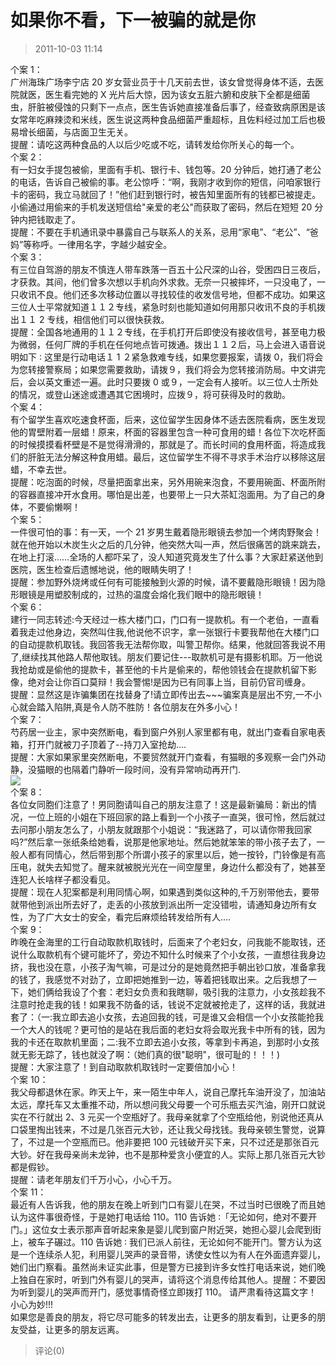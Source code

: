 # 如果你不看，下一被骗的就是你

> 2011-10-03 11:14

个案 1：  
广州海珠广场李宁店 20 岁女营业员于十几天前去世，该女曾觉得身体不适，去医院就医，医生看完她的 X 光片后大惊，因为该女五脏六腑和皮肤下全都是细菌虫，肝脏被侵蚀的只剩下一点点，医生告诉她直接准备后事了，经查致病原困是该女常年吃麻辣烫和米线，医生说这两种食品细菌严重超标，且佐料经过加工后也极易增长细菌，与店面卫生无关。  
提醒：请吃这两种食品的人以后少吃或不吃，请转发给你所关心的每一个。  
个案 2：  
有一妇女手提包被偷，里面有手机、银行卡、钱包等。20 分钟后，她打通了老公的电话，告诉自己被偷的事。老公惊呼：“啊，我刚才收到你的短信，问咱家银行卡的密码，我立马就回了！”他们赶到银行时，被告知里面所有的钱都已被提走。小偷通过用偷来的手机发送短信给"亲爱的老公"而获取了密码，然后在短短 20 分钟内把钱取走了。  
提醒：不要在手机通讯录中暴露自己与联系人的关系，忌用“家电”、“老公”、“爸妈”等称呼。一律用名字，字越少越安全。  
个案 3：  
有三位自驾游的朋友不慎连人带车跌落一百五十公尺深的山谷，受困四日三夜后，才获救。其间，他们曾多次想以手机向外求救。无奈一只被摔坏，一只没电了，一只收讯不良。他们还多次移动位置以寻找较佳的收发信号地，但都不成功。如果这三位人士平常就知道１１２专线，紧急时刻也能知道如何用那只收讯不良的手机拨出１１ 2 专线，相信他们可以很快获救。  
提醒：全国各地通用的１１２专线，在手机打开后即使没有接收信号，甚至电力极为微弱，任何厂牌的手机在任何地点皆可拨通。拨出１１２后，马上会进入语音说明如下 ∶ 这里是行动电话１ 1 ２紧急救难专线，如果您要报案，请拨 0，我们将会为您转接警察局；如果您需要救助，请拨９，我们将会为您转接消防局。中文讲完后，会以英文重述一遍。此时只要拨 0 或９，一定会有人接听。以三位人士所处的情况，或登山迷途或遭遇其它困境时，应拨９，将可获得及时的救助。  
个案 4：  
有个留学生喜欢吃速食杯面，后来，这位留学生因身体不适去医院看病，医生发现他的胃壁附着一层蜡！原来，杯面的容器里包含一种可食用的蜡！各位下次吃杯面的时候摸摸看杯壁是不是觉得滑滑的，那就是了。而长时间的食用杯面，将造成我们的肝脏无法分解这种食用蜡。最后，这位留学生不得不寻求手术治疗以移除这层蜡，不幸去世。  
提醒：吃泡面的时候，尽量把面拿出来，另外用碗来泡食，不要用碗面、杯面所附的容器直接冲开水食用。哪怕是出差，也要带上一只大茶缸泡面用。为了自己的身体，不要偷懒啊！  
个案 5：  
一件很可怕的事：有一天，一个 21 岁男生戴着隐形眼镜去参加一个烤肉野聚会！就在他开始以木炭生火之后的几分钟，他突然大叫一声，然后很痛苦的跳来跳去，在地上打滚……全场的人都吓呆了，没人知道究竟发生了什么事？大家赶紧送他到医院，医生检查后遗憾地说，他的眼睛失明了！  
提醒：参加野外烧烤或任何有可能接触到火源的时候，请不要戴隐形眼镜！因为隐形眼镜是用塑胶制成的，过热的温度会熔化我们眼中的隐形眼镜！  
个案 6：  
建行一同志转述:今天经过一栋大楼门口，门口有一提款机。有一个老伯，一直看着我走过他身边，突然叫住我,他说他不识字，拿一张银行卡要我帮他在大楼门口的自动提款机取钱。我回答我无法帮你取，叫警卫帮你。结果，他就回答我说不用了,继续找其他路人帮他取钱。朋友们要记住---取款机可是有摄影机耶。万一他说我抢劫或是偷他的提款卡，甚至他的卡片是偷来的，帮他领钱会在提款机留下影像，绝对会让你百口莫辩！我会警惕!是因为已有同事上当，目前仍官司缠身。  
提醒：显然这是诈骗集团在找替身了!请立即传出去~~~骗案真是层出不穷,一不小心就会踏入陷阱,真是令人防不胜防！各位朋友在外多小心！  
个案 7：  
芍药居一业主，家中突然断电，看到窗户外别人家里都有电，就出门查看自家电表箱，打开门就被刀子顶着了--持刀入室抢劫....  
提醒：大家如果家里突然断电，不要贸然就开门查看，有猫眼的多观察一会门外动静，没猫眼的也隔着门静听一段时间，没有异常响动再开门.  
[![](https://pan.4a1801.life:11443/d/public/Qzone_wyf/Blogs/images/6ED014A1.gif)](https://pan.4a1801.life:11443/d/public/Qzone_wyf/Blogs/images/6ED014A1.gif)  
个案 8：  
各位女同胞们注意了！男同胞请叫自己的朋友注意了！这是最新骗局：新出的情况，一位上班的小姐在下班回家的路上看到一个小孩子一直哭，很可怜，然后就过去问那小朋友怎么了，小朋友就跟那个小姐说：“我迷路了，可以请你带我回家吗?”然后拿一张纸条给她看，说那是他家地址。然后她就笨笨的带小孩子去了，一般人都有同情心，然后带到那个所谓小孩子的家里以后，她一按铃，门铃像是有高压电，就失去知觉了。醒来就被脱光光在一间空屋里，身边什么都没有了，她甚至连犯人长啥样子都没看见。  
提醒：现在人犯案都是利用同情心啊，如果遇到类似这种的,千万别带他去，要带就带他到派出所去好了，走丢的小孩放到派出所一定没错啦，请通知身边所有女性，为了广大女士的安全，看完后麻烦给转发给所有人....  
个案 9：  
昨晚在金海里的工行自动取款机取钱时，后面来了个老妇女，问我能不能取钱，还说什么取款机有个键可能坏了，旁边不知什么时候来了个小女孩，一直想往我身边挤，我也没在意，小孩子淘气嘛，可是过分的是她竟然把手朝出钞口放，准备拿我的钱了，我感觉不对劲了，立即把她推到一边，等着把钱取出来。之后我想了一下，她们俩给我设了个套：老妇女负责和我瞎聊，吸引我的注意力，小女孩趁我不注意时抢走我的钱！如果我不防备的话，钱说不定就被抢走了，这样的话，我就进套了：（一:我立即去追小女孩，去追回我的钱，可是谁又会相信一个小女孩能抢我一个大人的钱呢？更可怕的是站在我后面的老妇女将会取光我卡中所有的钱，因为我的卡还在取款机里面；二:我不立即去追小女孩，等拿到卡再追，到那时小女孩就无影无踪了，钱也就没了啊：（她们真的很"聪明"，很可耻的！！！)  
提醒：大家注意了！到自动取款机取钱时一定要倍加小心！  
个案 10：  
我父母都退休在家。昨天上午，来一陌生中年人，说自己摩托车油开没了，加油站太远，摩托车又太重推不动，所以想问我父母要一个可乐瓶去买汽油，刚开口就说实在不行就出 2、3 元买一个空瓶好了。我母亲就拿了个空瓶给他，别说他还真从口袋里掏出钱来，不过是几张百元大钞，还让我父母找钱。我母亲顿生警觉，说算了，不过是一个空瓶而已。他非要把 100 元钱破开买下来，只不过还是那张百元大钞。好在我母亲尚未龙钟，也不是那种爱贪小便宜的人。实际上那几张百元大钞都是假钞。  
提醒：请老年朋友们千万小心，小心千万。  
个案 11：  
最近有人告诉我，他的朋友在晚上听到门口有婴儿在哭，不过当时已很晚了而且她认为这件事很奇怪，于是她打电话给 110。110 告诉她 ∶「无论如何，绝对不要开门。」这位女士表示那声音听起来象是婴儿爬到窗户附近哭，她担心婴儿会爬到街上，被车子碾过。110 告诉她 ∶ 我们已派人前往，无论如何不能开门。警方认为这是一个连续杀人犯，利用婴儿哭声的录音带，诱使女性以为有人在外面遗弃婴儿，她们出门察看。虽然尚未证实此事，但是警方已接到许多女性打电话来说，她们晚上独自在家时，听到门外有婴儿的哭声，请将这个消息传给其他人。提醒：不要因为听到婴儿的哭声而开门，感觉事情奇怪立即拨打 110。 请严肃看待这篇文字！小心为妙!!!  
如果您是善良的朋友，将它尽可能多的转发出去，让更多的朋友看到，让更多的朋友受益，让更多的朋友远离。

> 评论(0)
